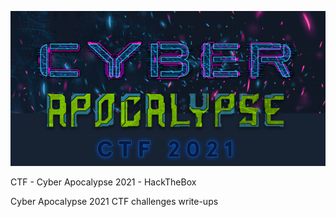 ![CA-2021](CTFHTB.PNG)

CTF - Cyber Apocalypse 2021 - HackTheBox

Cyber Apocalypse 2021 CTF challenges write-ups

